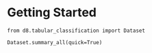 # Getting Started

```{.python .input  n=1}
from d8.tabular_classification import Dataset

Dataset.summary_all(quick=True)
```
